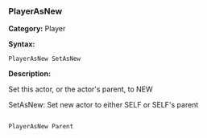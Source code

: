 ### PlayerAsNew

**Category:**
Player

**Syntax:**

```scorpionengine
PlayerAsNew SetAsNew
```

**Description:**

Set this actor, or the actor's parent, to NEW

SetAsNew: Set new actor to either SELF or SELF's parent

```scorpionengine

PlayerAsNew Parent

```

